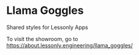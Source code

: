 # Llama Goggles

Shared styles for Lessonly Apps

To visit the showroom, go to https://about.lessonly.engineering/llama_goggles/
